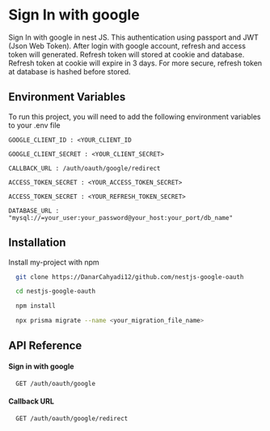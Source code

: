 
# Sign In with google

Sign In with google in nest JS. This authentication using passport and JWT (Json Web Token). After login with google account, refresh and access token will generated. Refresh token will stored at cookie and database. Refresh token at cookie will expire in 3 days. For more secure, refresh token at database is hashed before stored.






## Environment Variables

To run this project, you will need to add the following environment variables to your .env file

`GOOGLE_CLIENT_ID : <YOUR_CLIENT_ID`

`GOOGLE_CLIENT_SECRET : <YOUR_CLIENT_SECRET>`

`CALLBACK_URL : /auth/oauth/google/redirect`

`ACCESS_TOKEN_SECRET : <YOUR_ACCESS_TOKEN_SECRET>`

`ACCESS_TOKEN_SECRET : <YOUR_REFRESH_TOKEN_SECRET>`

`DATABASE_URL : "mysql://=your_user:your_password@your_host:your_port/db_name"`





## Installation

Install my-project with npm

```bash
  git clone https://DanarCahyadi12/github.com/nestjs-google-oauth
```
```bash
  cd nestjs-google-oauth
```
    
```bash
  npm install
```

```bash
  npx prisma migrate --name <your_migration_file_name>
```
    




## API Reference

#### Sign in with google 

```http
  GET /auth/oauth/google
```

#### Callback URL

```http
  GET /auth/oauth/google/redirect
```

